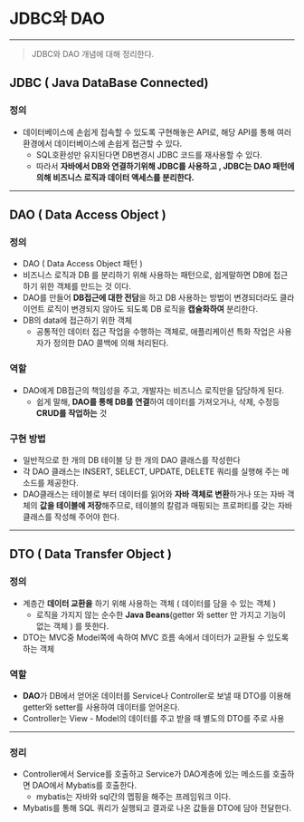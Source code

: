 # JDBC와  DAO

---

>JDBC와 DAO 개념에 대해 정리한다. 

## JDBC ( Java DataBase Connected)

### 정의

- 데이터베이스에 손쉽게 접속할 수 있도록 구현해놓은 API로, 해당 API를 통해 여러 환경에서 데이터베이스에 손쉽게 접근할 수 있다. 
  - SQL호환성만 유지된다면 DB변경시 JDBC 코드를 재사용할 수 있다. 
  - 따라서 **자바에서 DB와 연결하기위해 JDBC를 사용하고 , JDBC는 DAO 패턴에 의해 비즈니스 로직과 데이터 액세스를 분리한다.** 

---

## DAO ( Data Access Object ) 

### 정의

- DAO ( Data Access Object 패턴 )
- 비즈니스 로직과 DB 를 분리하기 위해 사용하는 패턴으로, 쉽게말하면 DB에 접근하기 위한 객체를 만드는 것 이다. 
- DAO를 만들어 **DB접근에 대한 전담**을 하고 DB 사용하는 방법이 변경되더라도 클라이언트 로직이 변경되지 않아도 되도록 DB 로직을 **캡슐화하여** 분리한다. 
- DB의 data에 접근하기 위한 객체
  - 공통적인 데이터 접근 작업을 수행하는 객체로, 애플리케이션 특화 작업은 사용자가 정의한 DAO 콜백에 의해 처리된다. 


### 역할

- DAO에게 DB접근의 책임성을 주고, 개발자는 비즈니스 로직만을 담당하게 된다. 
  - 쉽게 말해, **DAO를 통해 DB를 연결**하여 데이터를 가져오거나, 삭제, 수정등 **CRUD를 작업하는** 것

### 구현 방법

- 일반적으로 한 개의 DB 테이블 당 한 개의 DAO 클래스를 작성한다
- 각 DAO 클래스는 INSERT, SELECT, UPDATE, DELETE 쿼리를 실행해 주는 메소드를 제공한다.
- DAO클래스는 테이블로 부터 데이터를 읽어와 **자바 객체로 변환**하거나 또는 자바 객체의 **값을 테이블에 저장**해주므로, 테이블의 칼럼과 매핑되는 프로퍼티를 갖는 자바 클래스를 작성해 주어야 한다.


---

## DTO ( Data Transfer Object )

### 정의

- 계층간 **데이터 교환을** 하기 위해 사용하는 객체 ( 데이터를 담을 수 있는 객체 )
  - 로직을 가지지 않는 순수한 **Java Beans**(getter 와 setter 만 가지고 기능이 없는 객체 ) 를 뜻한다. 
- DTO는 MVC중 Model쪽에 속하여 MVC 흐름 속에서 데이터가 교환될 수 있도록 하는 객체

### 역할

- **DAO**가 DB에서 얻어온 데이터를 Service나 Controller로 보낼 때 DTO를 이용해 getter와 setter를 사용하여 데이터를 얻어온다. 
- Controller는 View - Model의 데이터를 주고 받을 때 별도의 DTO를 주로 사용

---

### 정리

- Controller에서 Service를 호출하고 Service가 DAO계층에 있는 메소드를 호출하면 DAO에서 Mybatis를 호출한다.
  - mybatis는 자바와 sql간의 멥핑을 해주는 프레임워크 이다. 
- Mybatis를 통해 SQL 쿼리가 실행되고 결과로 나온 값들을 DTO에 담아 전달한다. 